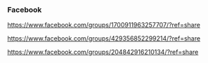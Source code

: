 ### Facebook
https://www.facebook.com/groups/1700911963257707/?ref=share

https://www.facebook.com/groups/429356852299214/?ref=share

https://www.facebook.com/groups/204842916210134/?ref=share